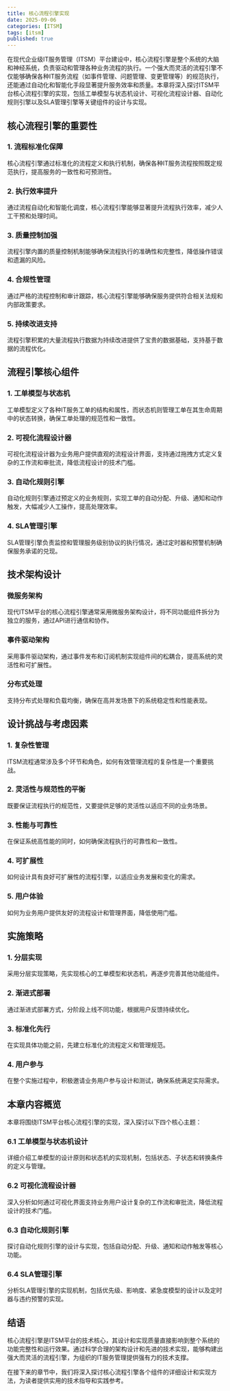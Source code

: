 ```yaml
---
title: 核心流程引擎实现
date: 2025-09-06
categories: [ITSM]
tags: [itsm]
published: true
---
```


在现代企业级IT服务管理（ITSM）平台建设中，核心流程引擎是整个系统的大脑和神经系统，负责驱动和管理各种业务流程的执行。一个强大而灵活的流程引擎不仅能够确保各种IT服务流程（如事件管理、问题管理、变更管理等）的规范执行，还能通过自动化和智能化手段显著提升服务效率和质量。本章将深入探讨ITSM平台核心流程引擎的实现，包括工单模型与状态机设计、可视化流程设计器、自动化规则引擎以及SLA管理引擎等关键组件的设计与实现。

## 核心流程引擎的重要性

### 1. 流程标准化保障
核心流程引擎通过标准化的流程定义和执行机制，确保各种IT服务流程按照既定规范执行，提高服务的一致性和可预测性。

### 2. 执行效率提升
通过流程自动化和智能化调度，核心流程引擎能够显著提升流程执行效率，减少人工干预和处理时间。

### 3. 质量控制加强
流程引擎内置的质量控制机制能够确保流程执行的准确性和完整性，降低操作错误和遗漏的风险。

### 4. 合规性管理
通过严格的流程控制和审计跟踪，核心流程引擎能够确保服务提供符合相关法规和内部政策要求。

### 5. 持续改进支持
流程引擎积累的大量流程执行数据为持续改进提供了宝贵的数据基础，支持基于数据的流程优化。

## 流程引擎核心组件

### 1. 工单模型与状态机
工单模型定义了各种IT服务工单的结构和属性，而状态机则管理工单在其生命周期中的状态转换，确保工单处理的规范性和一致性。

### 2. 可视化流程设计器
可视化流程设计器为业务用户提供直观的流程设计界面，支持通过拖拽方式定义复杂的工作流和审批流，降低流程设计的技术门槛。

### 3. 自动化规则引擎
自动化规则引擎通过预定义的业务规则，实现工单的自动分配、升级、通知和动作触发，大幅减少人工操作，提高处理效率。

### 4. SLA管理引擎
SLA管理引擎负责监控和管理服务级别协议的执行情况，通过定时器和预警机制确保服务承诺的兑现。

## 技术架构设计

### 微服务架构
现代ITSM平台的核心流程引擎通常采用微服务架构设计，将不同功能组件拆分为独立的服务，通过API进行通信和协作。

### 事件驱动架构
采用事件驱动架构，通过事件发布和订阅机制实现组件间的松耦合，提高系统的灵活性和可扩展性。

### 分布式处理
支持分布式处理和负载均衡，确保在高并发场景下的系统稳定性和性能表现。

## 设计挑战与考虑因素

### 1. 复杂性管理
ITSM流程通常涉及多个环节和角色，如何有效管理流程的复杂性是一个重要挑战。

### 2. 灵活性与规范性的平衡
既要保证流程执行的规范性，又要提供足够的灵活性以适应不同的业务场景。

### 3. 性能与可靠性
在保证系统高性能的同时，如何确保流程执行的可靠性和一致性。

### 4. 可扩展性
如何设计具有良好可扩展性的流程引擎，以适应业务发展和变化的需求。

### 5. 用户体验
如何为业务用户提供友好的流程设计和管理界面，降低使用门槛。

## 实施策略

### 1. 分层实现
采用分层实现策略，先实现核心的工单模型和状态机，再逐步完善其他功能组件。

### 2. 渐进式部署
通过渐进式部署方式，分阶段上线不同功能，根据用户反馈持续优化。

### 3. 标准化先行
在实现具体功能之前，先建立标准化的流程定义和管理规范。

### 4. 用户参与
在整个实施过程中，积极邀请业务用户参与设计和测试，确保系统满足实际需求。

## 本章内容概览

本章将围绕ITSM平台核心流程引擎的实现，深入探讨以下四个核心主题：

### 6.1 工单模型与状态机设计
详细介绍工单模型的设计原则和状态机的实现机制，包括状态、子状态和转换条件的定义与管理。

### 6.2 可视化流程设计器
深入分析如何通过可视化界面支持业务用户设计复杂的工作流和审批流，降低流程设计的技术门槛。

### 6.3 自动化规则引擎
探讨自动化规则引擎的设计与实现，包括自动分配、升级、通知和动作触发等核心功能。

### 6.4 SLA管理引擎
分析SLA管理引擎的实现机制，包括优先级、影响度、紧急度模型的设计以及定时器与违约预警的实现。

## 结语

核心流程引擎是ITSM平台的技术核心，其设计和实现质量直接影响到整个系统的功能完整性和运行效果。通过科学合理的架构设计和先进的技术实现，能够构建出强大而灵活的流程引擎，为组织的IT服务管理提供强有力的技术支撑。

在接下来的章节中，我们将深入探讨核心流程引擎各个组件的详细设计和实现方法，为读者提供实用的技术指导和实践参考。